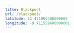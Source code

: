 ```yaml
---
title: Blackpool
url: /blackpool/
latitude: 52.421996400000005
longitude: -9.711559600000001
---
```


